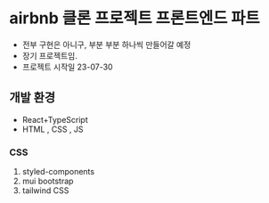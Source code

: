 # airbnb 클론 프로젝트 프론트엔드 파트

- 전부 구현은 아니구, 부분 부분 하나씩 만들어갈 예정
- 장기 프로젝트임.
- 프로젝트 시작일 23-07-30

## 개발 환경

- React+TypeScript
- HTML , CSS , JS

### CSS

1. styled-components
2. mui bootstrap
3. tailwind CSS
